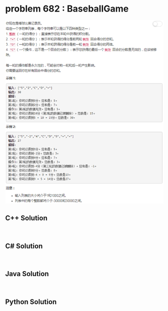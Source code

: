 
# problem 682 : BaseballGame

<img src="https://github.com/Peefy/PeefyLeetCode/blob/master/doc/601-700/682.BaseballGame/problem.png"/>

## C++ Solution

```c++



```

## C# Solution

```csharp



```

## Java Solution

```java



```

## Python Solution

```python



```





